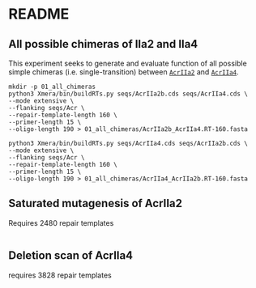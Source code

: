 # README

## All possible chimeras of IIa2 and IIa4
This experiment seeks to generate and evaluate function of all 
possible simple chimeras (i.e. single-transition) between 
[`AcrIIa2`](seqs/AcrIIa2.cds.fasta) and [`AcrIIa4`](seqs/AcrIIa4.cds.fasta).

```
mkdir -p 01_all_chimeras
python3 Xmera/bin/buildRTs.py seqs/AcrIIa2b.cds seqs/AcrIIa4.cds \
--mode extensive \
--flanking seqs/Acr \
--repair-template-length 160 \
--primer-length 15 \
--oligo-length 190 > 01_all_chimeras/AcrIIa2b_AcrIIa4.RT-160.fasta

python3 Xmera/bin/buildRTs.py seqs/AcrIIa4.cds seqs/AcrIIa2b.cds \
--mode extensive \
--flanking seqs/Acr \
--repair-template-length 160 \
--primer-length 15 \
--oligo-length 190 > 01_all_chimeras/AcrIIa4_AcrIIa2b.RT-160.fasta
```


## Saturated mutagenesis of AcrIIa2
Requires 2480 repair templates
```

```

## Deletion scan of AcrIIa4
requires 3828 repair templates
```

```


